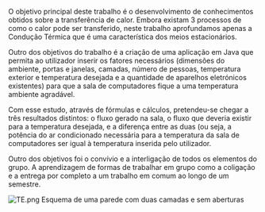 O objetivo principal deste trabalho é o desenvolvimento de conhecimentos obtidos sobre a transferência de calor. Embora existam 3 processos de como o calor pode ser transferido, neste trabalho aprofundamos apenas a Condução Térmica que é uma característica dos meios estacionários. 

Outro dos objetivos do trabalho é a criação de uma aplicação em Java que permita ao utilizador inserir os fatores necessários (dimensões do ambiente, portas e janelas, camadas, número de pessoas, temperatura exterior e temperatura desejada e a quantidade de aparelhos eletrónicos existentes) para que a sala de computadores fique a uma temperatura ambiente agradável.

Com esse estudo, através de fórmulas e cálculos, pretendeu-se chegar a três resultados distintos: o fluxo gerado na sala, o fluxo que deveria existir para a temperatura desejada, e a diferença entre as duas (ou seja, a potência do ar condicionado necessária para a temperatura da sala de computadores ser igual à temperatura inserida pelo utilizador.

Outro dos objetivos foi o convívio e a interligação de todos os elementos do grupo. A aprendizagem de formas de trabalhar em grupo como a coligação e a entrega por completo a um trabalho em comum ao longo de um semestre. 

![TE.png](https://bitbucket.org/repo/doqoR8/images/3760069949-TE.png)
Esquema de uma parede com duas camadas e sem aberturas